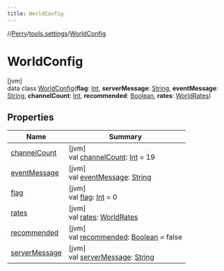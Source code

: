 ```yaml
---
title: WorldConfig
---
```

//[Perry](../../../index.html)/[tools.settings](../index.html)/[WorldConfig](index.html)



# WorldConfig



[jvm]\
data class [WorldConfig](index.html)(**flag**: [Int](https://kotlinlang.org/api/latest/jvm/stdlib/kotlin/-int/index.html), **serverMessage**: [String](https://kotlinlang.org/api/latest/jvm/stdlib/kotlin/-string/index.html), **eventMessage**: [String](https://kotlinlang.org/api/latest/jvm/stdlib/kotlin/-string/index.html), **channelCount**: [Int](https://kotlinlang.org/api/latest/jvm/stdlib/kotlin/-int/index.html), **recommended**: [Boolean](https://kotlinlang.org/api/latest/jvm/stdlib/kotlin/-boolean/index.html), **rates**: [WorldRates](../-world-rates/index.html))



## Properties


| Name | Summary |
|---|---|
| [channelCount](channel-count.html) | [jvm]<br>val [channelCount](channel-count.html): [Int](https://kotlinlang.org/api/latest/jvm/stdlib/kotlin/-int/index.html) = 19 |
| [eventMessage](event-message.html) | [jvm]<br>val [eventMessage](event-message.html): [String](https://kotlinlang.org/api/latest/jvm/stdlib/kotlin/-string/index.html) |
| [flag](flag.html) | [jvm]<br>val [flag](flag.html): [Int](https://kotlinlang.org/api/latest/jvm/stdlib/kotlin/-int/index.html) = 0 |
| [rates](rates.html) | [jvm]<br>val [rates](rates.html): [WorldRates](../-world-rates/index.html) |
| [recommended](recommended.html) | [jvm]<br>val [recommended](recommended.html): [Boolean](https://kotlinlang.org/api/latest/jvm/stdlib/kotlin/-boolean/index.html) = false |
| [serverMessage](server-message.html) | [jvm]<br>val [serverMessage](server-message.html): [String](https://kotlinlang.org/api/latest/jvm/stdlib/kotlin/-string/index.html) |

